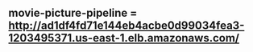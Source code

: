 ## movie-picture-pipeline = http://ad1df4fd71e144eb4acbe0d99034fea3-1203495371.us-east-1.elb.amazonaws.com/